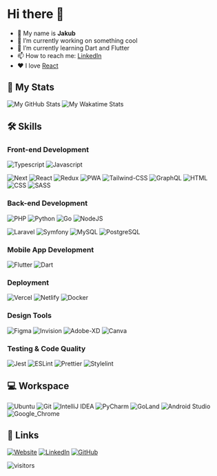 # Hi there 👋

* 👨 My name is **Jakub**
* 🔭 I’m currently working on something cool
* 🌱 I’m currently learning Dart and Flutter
* 📫 How to reach me: [LinkedIn](https://www.linkedin.com/in/jakub-honisek/)
* ❤️ I love [React](https://github.com/facebook/react)

## 🚀 My Stats

<span>
    <img src="https://github-readme-stats.vercel.app/api?username=jakubhonisek&show_icons=true&hide_border=true&count_private=true&hide_rank=true&bg_color=22272E&text_color=adbac7&title_color=FFF&icon_color=3178C6&hide=stars" alt="My GitHub Stats">
</span>
<span>
    <img src="https://github-readme-stats.vercel.app/api/wakatime?username=jakubhonisek&layout=compact&langs_count=6&bg_color=22272E&text_color=adbac7&title_color=FFF&hide_border=true" alt="My Wakatime Stats">
</span>

## 🛠️ Skills
### Front-end Development

![Typescript](https://img.shields.io/badge/TypeScript-3178C6?style=for-the-badge&logo=typescript&logoColor=white)
![Javascript](https://img.shields.io/badge/JavaScript-323330?style=for-the-badge&logo=javascript&logoColor=F7DF1E)

![Next](https://img.shields.io/badge/Next-000000?style=for-the-badge&logo=nextdotjs&logoColor=FFFFFF)
![React](https://img.shields.io/badge/React-20232A?style=for-the-badge&logo=react&logoColor=61DAFB)
![Redux](https://img.shields.io/badge/Redux-593D88?style=for-the-badge&logo=redux&logoColor=white)
![PWA](https://img.shields.io/badge/Progressive_Web_App-4285F4?style=for-the-badge&logo=googlechrome&logoColor=white)
![Tailwind-CSS](https://img.shields.io/badge/tailwind_css-06B6D4?style=for-the-badge&logo=tailwind-css&logoColor=white)
![GraphQL](https://img.shields.io/badge/GraphQL-E434AA?style=for-the-badge&logo=graphql&logoColor=white)
![HTML](https://img.shields.io/badge/HTML5-E34F26?style=for-the-badge&logo=html5&logoColor=white)
![CSS](https://img.shields.io/badge/CSS3-1572B6?style=for-the-badge&logo=css3&logoColor=white)
![SASS](https://img.shields.io/badge/SASS-CC6699?style=for-the-badge&logo=sass&logoColor=white)

### Back-end Development

![PHP](https://img.shields.io/badge/php-%23777BB4.svg?style=for-the-badge&logo=php&logoColor=white)
![Python](https://img.shields.io/badge/Python-3776AB?style=for-the-badge&logo=python&logoColor=white)
![Go](https://img.shields.io/badge/go-%2300ADD8.svg?style=for-the-badge&logo=go&logoColor=white)
![NodeJS](https://img.shields.io/badge/node.js-6DA55F?style=for-the-badge&logo=node.js&logoColor=white)

![Laravel](https://img.shields.io/badge/Laravel-FF2D20?style=for-the-badge&logo=laravel&logoColor=white)
![Symfony](https://img.shields.io/badge/Symfony-%2300843e.svg?style=for-the-badge&logo=symfony&logoColor=white)
![MySQL](https://img.shields.io/badge/mysql-%2300f.svg?style=for-the-badge&logo=mysql&logoColor=white)
![PostgreSQL](https://img.shields.io/badge/PostgreSQL-316192?style=for-the-badge&logo=postgresql&logoColor=white)

### Mobile App Development

![Flutter](https://img.shields.io/badge/Flutter-28B6F6?style=for-the-badge&logo=flutter&logoColor=white)
![Dart](https://img.shields.io/badge/Dart-0175C2?style=for-the-badge&logo=dart&logoColor=white)

### Deployment

![Vercel](https://img.shields.io/badge/vercel-%23000000.svg?style=for-the-badge&logo=vercel&logoColor=white)
![Netlify](https://img.shields.io/badge/netlify-%23000000.svg?style=for-the-badge&logo=netlify&logoColor=#00C7B7)
![Docker](https://img.shields.io/badge/docker-%230db7ed.svg?style=for-the-badge&logo=docker&logoColor=white)

### Design Tools

![Figma](https://img.shields.io/badge/figma-000000?style=for-the-badge&logo=figma&logoColor=white)
![Invision](https://img.shields.io/badge/invision-FF3366?style=for-the-badge&logo=invision&logoColor=white)
![Adobe-XD](https://img.shields.io/badge/adobe_xd-470137?style=for-the-badge&logo=adobe-xd&logoColor=white)
![Canva](https://img.shields.io/badge/canva-00C4CC?style=for-the-badge&logo=canva&logoColor=white)

### Testing & Code Quality

![Jest](https://img.shields.io/badge/Jest-C21325?style=for-the-badge&logo=jest&logoColor=white)
![ESLint](https://img.shields.io/badge/ESLint-4B3263?style=for-the-badge&logo=eslint&logoColor=white)
![Prettier](https://img.shields.io/badge/prettier-1A2C34?style=for-the-badge&logo=prettier&logoColor=F7BA3E)
![Stylelint](https://img.shields.io/badge/stylelint-000?style=for-the-badge&logo=stylelint&logoColor=white)

## 💻 Workspace

![Ubuntu](https://img.shields.io/badge/Ubuntu-E95420?style=for-the-badge&logo=ubuntu&logoColor=white)
![Git](https://img.shields.io/badge/GIT-E44C30?style=for-the-badge&logo=git&logoColor=white)
![IntelliJ IDEA](https://img.shields.io/badge/IntelliJIDEA-000000.svg?style=for-the-badge&logo=intellij-idea&logoColor=white)
![PyCharm](https://img.shields.io/badge/pycharm-143?style=for-the-badge&logo=pycharm&logoColor=black&color=black&labelColor=green)
![GoLand](https://img.shields.io/badge/GoLand-0f0f0f?&style=for-the-badge&logo=goland&logoColor=white)
![Android Studio](https://img.shields.io/badge/Android%20Studio-3DDC84.svg?style=for-the-badge&logo=android-studio&logoColor=white)
![Google_Chrome](https://img.shields.io/badge/Google_chrome-4285F4?style=for-the-badge&logo=Google-chrome&logoColor=white)

## 🔗 Links

[![Website](https://img.shields.io/badge/Website-000000?style=for-the-badge&logo=Google-chrome&logoColor=white)](https://jakubhonisek.cz/)
[![LinkedIn](https://img.shields.io/badge/LinkedIn-0077B5?style=for-the-badge&logo=LinkedIn&logoColor=white)](https://www.linkedin.com/in/jakub-honisek/)
[![GitHub](https://img.shields.io/badge/GitHub-000000?style=for-the-badge&logo=GitHub&logoColor=white)](https://github.com/jakubhonisek)

<img src="https://visitor-badge.laobi.icu/badge?page_id=jakubhonisek.jakubhonisek" alt="visitors">